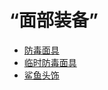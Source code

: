 # “面部装备”  
- [防毒面具](GasMaskRustic.md)  
- [临时防毒面具](MaskMakeshift.md)  
- [鲨鱼头饰](SharkHeadpiece.md)  
